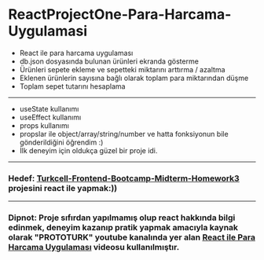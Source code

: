# ReactProjectOne-Para-Harcama-Uygulamasi

- React ile para harcama uygulaması
- db.json dosyasında bulunan ürünleri ekranda gösterme
- Ürünleri sepete ekleme ve sepetteki miktarını arttırma / azaltma
- Eklenen ürünlerin sayısına bağlı olarak toplam para miktarından düşme
- Toplam sepet tutarını hesaplama

<hr>

- useState kullanımı
- useEffect kullanımı
- props kullanımı
- propslar ile object/array/string/number ve hatta fonksiyonun bile gönderildiğini öğrendim :)
- İlk deneyim için oldukça güzel bir proje idi. 
<hr>

### Hedef: <a href="https://github.com/mfurkanuygur/Turkcell-Frontend-Bootcamp-Midterm-Homework3">Turkcell-Frontend-Bootcamp-Midterm-Homework3</a> projesini react ile yapmak:))
 


<hr> 

### Dipnot: Proje sıfırdan yapılmamış olup react hakkında bilgi edinmek, deneyim kazanıp pratik yapmak amacıyla kaynak olarak "PROTOTURK" youtube kanalında yer alan <a href="https://www.youtube.com/watch?v=vWL5_Lapr7w">React ile Para Harcama Uygulaması</a> videosu  kullanılmıştır. 